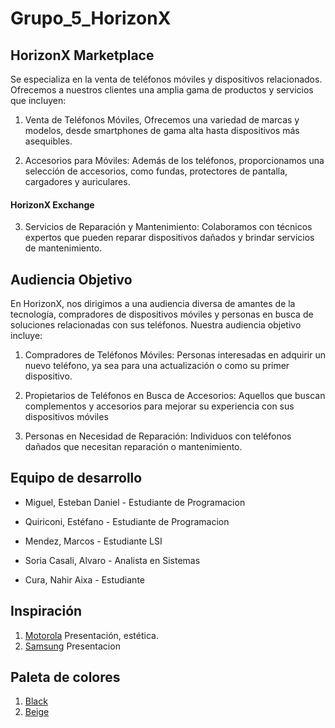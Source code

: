 # Grupo_5_HorizonX

## HorizonX Marketplace
Se especializa en la venta de teléfonos móviles y dispositivos relacionados. Ofrecemos a nuestros clientes una amplia gama de productos y servicios que incluyen: 

1. Venta de Teléfonos Móviles, Ofrecemos una variedad de marcas y modelos, desde smartphones de gama alta hasta dispositivos más asequibles.

2. Accesorios para Móviles: Además de los teléfonos, proporcionamos una selección de accesorios, como fundas, protectores de pantalla, cargadores y auriculares.

#### HorizonX Exchange
3. Servicios de Reparación y Mantenimiento: Colaboramos con técnicos expertos que pueden reparar dispositivos dañados y brindar servicios de mantenimiento.

## Audiencia Objetivo
En HorizonX, nos dirigimos a una audiencia diversa de amantes de la tecnología, compradores de dispositivos móviles y personas en busca de soluciones relacionadas con sus teléfonos. Nuestra audiencia objetivo incluye:

1. Compradores de Teléfonos Móviles: Personas interesadas en adquirir un nuevo teléfono, ya sea para una actualización o como su primer dispositivo.

2. Propietarios de Teléfonos en Busca de Accesorios: Aquellos que buscan complementos y accesorios para mejorar su experiencia con sus dispositivos móviles

3. Personas en Necesidad de Reparación: Individuos con teléfonos dañados que necesitan reparación o mantenimiento.

## Equipo de desarrollo

* Miguel, Esteban Daniel - Estudiante de Programacion

* Quiriconi, Estéfano - Estudiante de Programacion

* Mendez, Marcos - Estudiante LSI

* Soria Casali, Alvaro - Analista en Sistemas

* Cura, Nahir Aixa - Estudiante

## Inspiración

1. [Motorola](https://www.motorola.com.ar) Presentación, estética.
2. [Samsung](https://shop.samsung.com/ar/) Presentacion

## Paleta de colores

1. [Black](https://colorhunt.co/palette/0f0f0f232d3f005b41008170)
2. [Beige](https://colorhunt.co/palette/f8f0e5eadbc8dac0a3102c57)


